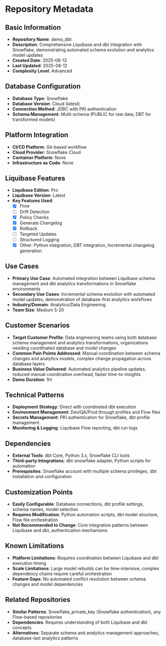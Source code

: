 # Repository Metadata

## Basic Information
- **Repository Name**: demo_dbt
- **Description**: Comprehensive Liquibase and dbt integration with Snowflake, demonstrating automated schema evolution and analytics model updates
- **Created Date**: 2025-08-12
- **Last Updated**: 2025-08-12
- **Complexity Level**: Advanced

## Database Configuration
- **Database Type**: Snowflake
- **Database Version**: Cloud (latest)
- **Connection Method**: JDBC with PKI authentication
- **Schema Management**: Multi-schema (PUBLIC for raw data, DBT for transformed models)

## Platform Integration
- **CI/CD Platform**: Git-based workflow
- **Cloud Provider**: Snowflake Cloud
- **Container Platform**: None
- **Infrastructure as Code**: None

## Liquibase Features
- **Liquibase Edition**: Pro
- **Liquibase Version**: Latest
- **Key Features Used**:
  - [x] Flow
  - [ ] Drift Detection
  - [x] Policy Checks
  - [x] Generate Changelog
  - [x] Rollback
  - [ ] Targeted Updates
  - [ ] Structured Logging
  - [x] Other: Python integration, DBT integration, Incremental changelog generation

## Use Cases
- **Primary Use Case**: Automated integration between Liquibase schema management and dbt analytics transformations in Snowflake environments
- **Secondary Use Cases**: Incremental schema evolution with automated model updates, demonstration of database-first analytics workflows
- **Industry/Domain**: Analytics/Data Engineering
- **Team Size**: Medium 5-20

## Customer Scenarios
- **Target Customer Profile**: Data engineering teams using both database schema management and analytics transformations, organizations needing coordinated database and model changes
- **Common Pain Points Addressed**: Manual coordination between schema changes and analytics models, complex change propagation across database layers
- **Business Value Delivered**: Automated analytics pipeline updates, reduced manual coordination overhead, faster time-to-insights
- **Demo Duration**: 1hr

## Technical Patterns
- **Deployment Strategy**: Direct with coordinated dbt execution
- **Environment Management**: Dev/QA/Prod through profiles and Flow files
- **Secrets Management**: PKI authentication for Snowflake, dbt profile management
- **Monitoring & Logging**: Liquibase Flow reporting, dbt run logs

## Dependencies
- **External Tools**: dbt Core, Python 3.x, Snowflake CLI tools
- **Third-party Integrations**: dbt-snowflake adapter, Python scripts for automation
- **Prerequisites**: Snowflake account with multiple schema privileges, dbt installation and configuration

## Customization Points
- **Easily Configurable**: Database connections, dbt profile settings, schema names, model selection
- **Requires Modification**: Python automation scripts, dbt model structure, Flow file orchestration
- **Not Recommended to Change**: Core integration patterns between Liquibase and dbt, authentication mechanisms

## Known Limitations
- **Platform Limitations**: Requires coordination between Liquibase and dbt execution timing
- **Scale Limitations**: Large model rebuilds can be time-intensive, complex dependency chains require careful orchestration
- **Feature Gaps**: No automated conflict resolution between schema changes and model dependencies

## Related Repositories
- **Similar Patterns**: Snowflake_private_key (Snowflake authentication), any Flow-based repositories
- **Dependencies**: Requires understanding of both Liquibase and dbt concepts
- **Alternatives**: Separate schema and analytics management approaches, database-last analytics patterns